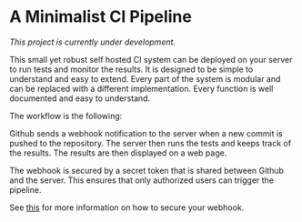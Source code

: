 # A Minimalist CI Pipeline

_This project is currently under development._

This small yet robust self hosted CI system can be deployed on your server to run tests and monitor the results. It is designed to be simple to understand and easy to extend. Every part of the system is modular and can be replaced with a different implementation. Every function is well documented and easy to understand.

The workflow is the following:

Github sends a webhook notification to the server when a new commit is pushed to the repository. The server then runs the tests and keeps track of the results. The results are then displayed on a web page.

The webhook is secured by a secret token that is shared between Github and the server. This ensures that only authorized users can trigger the pipeline.

See [this](https://docs.github.com/en/webhooks/using-webhooks/validating-webhook-deliveries) for more information on how to secure your webhook.